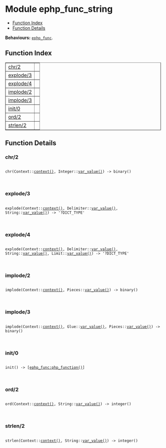 

# Module ephp_func_string #
* [Function Index](#index)
* [Function Details](#functions)

__Behaviours:__ [`ephp_func`](ephp_func.md).
<a name="index"></a>

## Function Index ##


<table width="100%" border="1" cellspacing="0" cellpadding="2" summary="function index"><tr><td valign="top"><a href="#chr-2">chr/2</a></td><td></td></tr><tr><td valign="top"><a href="#explode-3">explode/3</a></td><td></td></tr><tr><td valign="top"><a href="#explode-4">explode/4</a></td><td></td></tr><tr><td valign="top"><a href="#implode-2">implode/2</a></td><td></td></tr><tr><td valign="top"><a href="#implode-3">implode/3</a></td><td></td></tr><tr><td valign="top"><a href="#init-0">init/0</a></td><td></td></tr><tr><td valign="top"><a href="#ord-2">ord/2</a></td><td></td></tr><tr><td valign="top"><a href="#strlen-2">strlen/2</a></td><td></td></tr></table>


<a name="functions"></a>

## Function Details ##

<a name="chr-2"></a>

### chr/2 ###


<pre><code>
chr(Context::<a href="#type-context">context()</a>, Integer::<a href="#type-var_value">var_value()</a>) -&gt; binary()
</code></pre>
<br />


<a name="explode-3"></a>

### explode/3 ###


<pre><code>
explode(Context::<a href="#type-context">context()</a>, Delimiter::<a href="#type-var_value">var_value()</a>, String::<a href="#type-var_value">var_value()</a>) -&gt; '?DICT_TYPE'
</code></pre>
<br />


<a name="explode-4"></a>

### explode/4 ###


<pre><code>
explode(Context::<a href="#type-context">context()</a>, Delimiter::<a href="#type-var_value">var_value()</a>, String::<a href="#type-var_value">var_value()</a>, Limit::<a href="#type-var_value">var_value()</a>) -&gt; '?DICT_TYPE'
</code></pre>
<br />


<a name="implode-2"></a>

### implode/2 ###


<pre><code>
implode(Context::<a href="#type-context">context()</a>, Pieces::<a href="#type-var_value">var_value()</a>) -&gt; binary()
</code></pre>
<br />


<a name="implode-3"></a>

### implode/3 ###


<pre><code>
implode(Context::<a href="#type-context">context()</a>, Glue::<a href="#type-var_value">var_value()</a>, Pieces::<a href="#type-var_value">var_value()</a>) -&gt; binary()
</code></pre>
<br />


<a name="init-0"></a>

### init/0 ###


<pre><code>
init() -&gt; [<a href="ephp_func.md#type-php_function">ephp_func:php_function()</a>]
</code></pre>
<br />


<a name="ord-2"></a>

### ord/2 ###


<pre><code>
ord(Context::<a href="#type-context">context()</a>, String::<a href="#type-var_value">var_value()</a>) -&gt; integer()
</code></pre>
<br />


<a name="strlen-2"></a>

### strlen/2 ###


<pre><code>
strlen(Context::<a href="#type-context">context()</a>, String::<a href="#type-var_value">var_value()</a>) -&gt; integer()
</code></pre>
<br />


